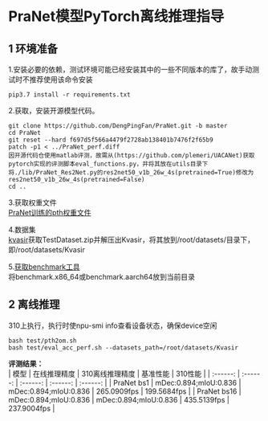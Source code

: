 # PraNet模型PyTorch离线推理指导

## 1 环境准备 

1.安装必要的依赖，测试环境可能已经安装其中的一些不同版本的库了，故手动测试时不推荐使用该命令安装  
```
pip3.7 install -r requirements.txt  
```


2.获取，安装开源模型代码。

```shell
git clone https://github.com/DengPingFan/PraNet.git -b master
cd PraNet
git reset --hard f697d5f566a4479f2728ab138401b7476f2f65b9
patch -p1 < ../PraNet_perf.diff
因开源代码仓使用matlab评测，故需从(https://github.com/plemeri/UACANet)获取pytorch实现的评测脚本eval_functions.py，并将其放在utils目录下
将./lib/PraNet_Res2Net.py的res2net50_v1b_26w_4s(pretrained=True)修改为res2net50_v1b_26w_4s(pretrained=False)
cd ..
```
3.获取权重文件  
[PraNet训练的pth权重文件](https://drive.google.com/file/d/1pUE99SUQHTLxS9rabLGe_XTDwfS6wXEw/view)

4.数据集     
[kvasir](https://drive.google.com/file/d/1o8OfBvYE6K-EpDyvzsmMPndnUMwb540R/view)获取TestDataset.zip并解压出Kvasir，将其放到/root/datasets/目录下，即/root/datasets/Kvasir

5.[获取benchmark工具](https://support.huawei.com/enterprise/zh/ascend-computing/cann-pid-251168373/software/)  
将benchmark.x86_64或benchmark.aarch64放到当前目录  

## 2 离线推理 

310上执行，执行时使npu-smi info查看设备状态，确保device空闲  
```
bash test/pth2om.sh  
bash test/eval_acc_perf.sh --datasets_path=/root/datasets/Kvasir
```
 **评测结果：**   
| 模型      | 在线推理精度  | 310离线推理精度  | 基准性能    | 310性能    |
| :------: | :------: | :------: | :------:  | :------:  |
| PraNet bs1 | mDec:0.894;mIoU:0.836 | mDec:0.894;mIoU:0.836 |  265.0909fps | 199.5684fps |
| PraNet bs16 | mDec:0.894;mIoU:0.836 | mDec:0.894;mIoU:0.836 | 435.5139fps | 237.9004fps |



